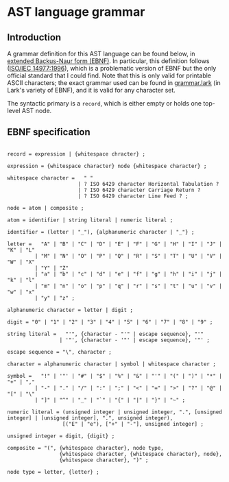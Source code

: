 # AST language grammar

## Introduction

A grammar definition for this AST language can be found below, in [extended Backus-Naur form (EBNF)](https://en.wikipedia.org/wiki/Extended_Backus-Naur_form). In particular, this definition follows ([ISO/IEC 14977:1996](https://www.cl.cam.ac.uk/~mgk25/iso-14977.pdf)), which is a problematic version of EBNF but the only official standard that I could find. Note that this is only valid for printable ASCII characters; the exact grammar used can be found in [grammar.lark](/ast_language/grammar.lark) (in Lark's variety of EBNF), and it is valid for any character set.

The syntactic primary is a `record`, which is either empty or holds one top-level AST node.

## EBNF specification

```ebnf

record = expression | {whitespace chracter} ;

expression = {whitespace character} node {whitespace character} ;

whitespace character =   " "
                       | ? ISO 6429 character Horizontal Tabulation ?
                       | ? ISO 6429 character Carriage Return ?
                       | ? ISO 6429 character Line Feed ? ;

node = atom | composite ;

atom = identifier | string literal | numeric literal ;

identifier = (letter | "_"), {alphanumeric character | "_"} ;

letter =   "A" | "B" | "C" | "D" | "E" | "F" | "G" | "H" | "I" | "J" | "K" | "L"
         | "M" | "N" | "O" | "P" | "Q" | "R" | "S" | "T" | "U" | "V" | "W" | "X"
         | "Y" | "Z"
         | "a" | "b" | "c" | "d" | "e" | "f" | "g" | "h" | "i" | "j" | "k" | "l"
         | "m" | "n" | "o" | "p" | "q" | "r" | "s" | "t" | "u" | "v" | "w" | "x"
         | "y" | "z" ;

alphanumeric character = letter | digit ;

digit = "0" | "1" | "2" | "3" | "4" | "5" | "6" | "7" | "8" | "9" ;

string literal =   "'", {character - "'" | escape sequence}, "'"
                 | '"', {character - '"' | escape sequence}, '"' ;

escape sequence = "\", character ;

character = alphanumeric character | symbol | whitespace character ;

symbol =   "!" | '"' | "#" | "$" | "%" | "&" | "'" | "(" | ")" | "*" | "+" | ","
         | "-" | "." | "/" | ":" | ";" | "<" | "=" | ">" | "?" | "@" | "[" | "\"
         | "]" | "^" | "_" | "`" | "{" | "|" | "}" | "~" ;

numeric literal = (unsigned integer | unsigned integer, ".", [unsigned integer] | [unsigned integer], ".", unsigned integer),
                  [("E" | "e"), ["+" | "-"], unsigned integer] ;

unsigned integer = digit, {digit} ;

composite = "(", {whitespace character}, node type,
                 {whitespace character, {whitespace character}, node},
                 {whitespace character}, ")" ;

node type = letter, {letter} ;

```

